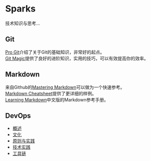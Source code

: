 # Sparks
技术知识与思考...

## Git
[Pro Git](https://git-scm.com/book)介绍了关于Git的基础知识，非常好的起点。  
[Git Magic](http://www-cs-students.stanford.edu/~blynn/gitmagic/index.html)提供了良好的进阶知识，实用的技巧，可以有效提高你的效率。

## Markdown
来自Github的[Mastering Markdown](https://guides.github.com/features/mastering-markdown/)可以做为一个快速参考。  
[Markdown Cheatsheet](https://github.com/adam-p/markdown-here/wiki/Markdown-Cheatsheet)提供了更详细的样例。  
[Learning Markdown](http://xianbai.me/learn-md/index.html)中文版的Markdown参考手册。

## DevOps
* [概述](devops/devops-intro.MD)
* [文化](devops/devops-culture.MD)
* [原则与实践](devops/devops-principles-and-practices.MD)
* [技术实践](devops/devops-technical-practices.MD)
* [工具链](devops/devops-toolschain.MD)
